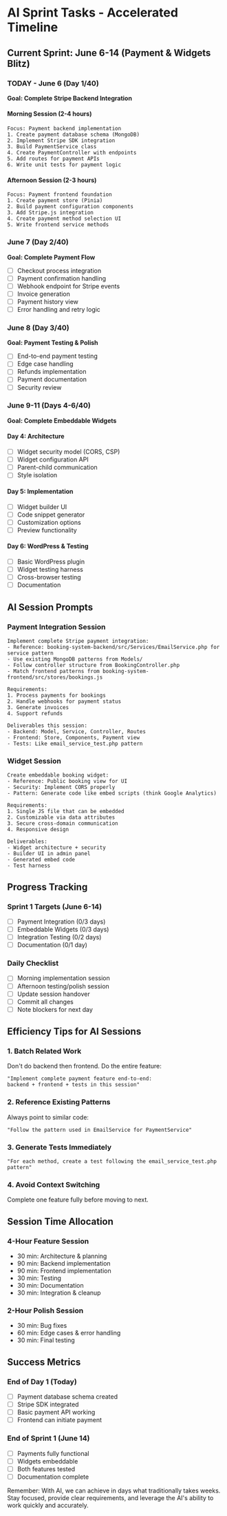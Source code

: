 # AI Sprint Tasks - Accelerated Timeline

## Current Sprint: June 6-14 (Payment & Widgets Blitz)

### TODAY - June 6 (Day 1/40)
**Goal: Complete Stripe Backend Integration**

#### Morning Session (2-4 hours)
```
Focus: Payment backend implementation
1. Create payment database schema (MongoDB)
2. Implement Stripe SDK integration
3. Build PaymentService class
4. Create PaymentController with endpoints
5. Add routes for payment APIs
6. Write unit tests for payment logic
```

#### Afternoon Session (2-3 hours)
```
Focus: Payment frontend foundation
1. Create payment store (Pinia)
2. Build payment configuration components
3. Add Stripe.js integration
4. Create payment method selection UI
5. Write frontend service methods
```

### June 7 (Day 2/40)
**Goal: Complete Payment Flow**
- [ ] Checkout process integration
- [ ] Payment confirmation handling
- [ ] Webhook endpoint for Stripe events
- [ ] Invoice generation
- [ ] Payment history view
- [ ] Error handling and retry logic

### June 8 (Day 3/40)
**Goal: Payment Testing & Polish**
- [ ] End-to-end payment testing
- [ ] Edge case handling
- [ ] Refunds implementation
- [ ] Payment documentation
- [ ] Security review

### June 9-11 (Days 4-6/40)
**Goal: Complete Embeddable Widgets**

#### Day 4: Architecture
- [ ] Widget security model (CORS, CSP)
- [ ] Widget configuration API
- [ ] Parent-child communication
- [ ] Style isolation

#### Day 5: Implementation
- [ ] Widget builder UI
- [ ] Code snippet generator
- [ ] Customization options
- [ ] Preview functionality

#### Day 6: WordPress & Testing
- [ ] Basic WordPress plugin
- [ ] Widget testing harness
- [ ] Cross-browser testing
- [ ] Documentation

## AI Session Prompts

### Payment Integration Session
```
Implement complete Stripe payment integration:
- Reference: booking-system-backend/src/Services/EmailService.php for service pattern
- Use existing MongoDB patterns from Models/
- Follow controller structure from BookingController.php
- Match frontend patterns from booking-system-frontend/src/stores/bookings.js

Requirements:
1. Process payments for bookings
2. Handle webhooks for payment status
3. Generate invoices
4. Support refunds

Deliverables this session:
- Backend: Model, Service, Controller, Routes
- Frontend: Store, Components, Payment view
- Tests: Like email_service_test.php pattern
```

### Widget Session
```
Create embeddable booking widget:
- Reference: Public booking view for UI
- Security: Implement CORS properly
- Pattern: Generate code like embed scripts (think Google Analytics)

Requirements:
1. Single JS file that can be embedded
2. Customizable via data attributes
3. Secure cross-domain communication
4. Responsive design

Deliverables:
- Widget architecture + security
- Builder UI in admin panel
- Generated embed code
- Test harness
```

## Progress Tracking

### Sprint 1 Targets (June 6-14)
- [ ] Payment Integration (0/3 days)
- [ ] Embeddable Widgets (0/3 days)  
- [ ] Integration Testing (0/2 days)
- [ ] Documentation (0/1 day)

### Daily Checklist
- [ ] Morning implementation session
- [ ] Afternoon testing/polish session
- [ ] Update session handover
- [ ] Commit all changes
- [ ] Note blockers for next day

## Efficiency Tips for AI Sessions

### 1. Batch Related Work
Don't do backend then frontend. Do the entire feature:
```
"Implement complete payment feature end-to-end:
backend + frontend + tests in this session"
```

### 2. Reference Existing Patterns
Always point to similar code:
```
"Follow the pattern used in EmailService for PaymentService"
```

### 3. Generate Tests Immediately
```
"For each method, create a test following the email_service_test.php pattern"
```

### 4. Avoid Context Switching
Complete one feature fully before moving to next.

## Session Time Allocation

### 4-Hour Feature Session
- 30 min: Architecture & planning
- 90 min: Backend implementation
- 90 min: Frontend implementation  
- 30 min: Testing
- 30 min: Documentation
- 30 min: Integration & cleanup

### 2-Hour Polish Session
- 30 min: Bug fixes
- 60 min: Edge cases & error handling
- 30 min: Final testing

## Success Metrics

### End of Day 1 (Today)
- [ ] Payment database schema created
- [ ] Stripe SDK integrated
- [ ] Basic payment API working
- [ ] Frontend can initiate payment

### End of Sprint 1 (June 14)
- [ ] Payments fully functional
- [ ] Widgets embeddable
- [ ] Both features tested
- [ ] Documentation complete

Remember: With AI, we can achieve in days what traditionally takes weeks. Stay focused, provide clear requirements, and leverage the AI's ability to work quickly and accurately.